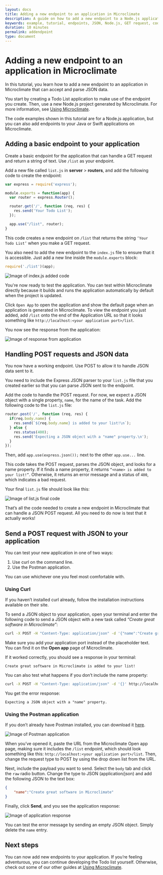 ```yaml
---
layout: docs
title: Adding a new endpoint to an application in Microclimate
description: A guide on how to add a new endpoint to a Node.js application in microclimate
keywords: example, tutorial, endpoints, JSON, Node.js, GET request, code, POST requests, Postman application, Todo list, error, add endpoint, parse JSON data, code examples, using Curl, using Postman application
duration: 10 minutes
permalink: addendpoint
type: document
---
```


# Adding a new endpoint to an application in Microclimate

In this tutorial, you learn how to add a new endpoint to an application in Microclimate that can accept and parse JSON data.

You start by creating a Todo List application to make use of the endpoint you create. Then, use a new Node.js project generated by Microclimate. For more information, see [Using Microclimate](usingmicroclimate).

The code examples shown in this tutorial are for a Node.js application, but you can also add endpoints to your Java or Swift applications on Microclimate.

## Adding a basic endpoint to your application

Create a basic endpoint for the application that can handle a GET request and return a string of text. Use `/list` as your endpoint.

Add a new file called `list.js` in **server** > **routers**, and add the following code to create the endpoint:

```javascript
var express = require('express');

module.exports = function(app) {
  var router = express.Router();

  router.get('/', function (req, res) {
    res.send('Your Todo List');
  });

  app.use("/list", router);
}
```

This code creates a new endpoint on `/list` that returns the string `‘Your Todo List’` when you make a GET request.

You also need to add the new endpoint to the `index.js` file to ensure that it is accessible. Just add a new line inside the `module.exports` block:

```javascript
require('./list')(app);
```

![Image of index.js added code](dist/images/tutorial-add-endpoint-1.png)


You're now ready to test the application. You can test within Microclimate directly because it builds and runs the application automatically by default when the project is updated.

Click `Open App` to open the application and show the default page when an application is generated in Microclimate. To view the endpoint you just added, add `/list` onto the end of the Application URL so that it looks something like `http://localhost:<your application port>/list`.

You now see the response from the application:

![Image of response from application](dist/images/tutorial-add-endpoint-2.png)

## Handling POST requests and JSON data

You now have a working endpoint. Use POST to allow it to handle JSON data sent to it.

You need to include the Express JSON parser to your `list.js` file that you created earlier so that you can parse JSON sent to the endpoint.

Add the code to handle the POST request. For now, we expect a JSON object with a single property, ``name``, for the name of the task. Add the following code to the `list.js` file:

```javascript
router.post('/', function (req, res) {
  if(req.body.name) {
    res.send(`${req.body.name} is added to your list!\n`);
  } else {
    res.status(400);
    res.send('Expecting a JSON object with a "name" property.\n');
  }
});
```
Then, add `app.use(express.json());` next to the other `app.use...` line.

This code takes the POST request, parses the JSON object, and looks for a name property. If it finds a name property, it returns `“<name> is added to your list!”`. Otherwise, it returns an error message and a status of `400`, which indicates a bad request.

Your final `list.js` file should look like this:

![Image of list.js final code](dist/images/tutorial-add-endpoint-3.png)

That’s all the code needed to create a new endpoint in Microclimate that can handle a JSON POST request. All you need to do now is test that it actually works!

## Send a POST request with JSON to your application

You can test your new application in one of two ways:

1.  Use curl on the command line.
2.  Use the Postman application.

You can use whichever one you feel most comfortable with.

### Using Curl

If you haven’t installed curl already, follow the installation instructions available on their site.

To send a JSON object to your application, open your terminal and enter the following code to send a JSON object with a new task called *“Create great software in Microclimate”*:

```bash
curl -X POST -H "Content-Type: application/json" -d '{"name":"Create great software in Microclimate"}' http://localhost:<your application port>/list
```

Make sure you add your application port instead of the placeholder text. You can find it on the **Open app** page of Microclimate.

If it worked correctly, you should see a response in your terminal:

```
Create great software in Microclimate is added to your list!
```
You can also test what happens if you don’t include the name property:

```bash
curl -X POST -H "Content-Type: application/json" -d '{}' http://localhost:<your application port>/list
```

You get the error response:

```
Expecting a JSON object with a "name" property.
```


### Using the Postman application
If you don’t already have Postman installed, you can download it [here](https://www.getpostman.com/apps).

![Image of Postman application](dist/images/tutorial-add-endpoint-4.png)

When you’ve opened it, paste the URL from the Microclimate Open app page, making sure it includes the `/list` endpoint, which should look something like this: `http://localhost:<your application port>/list`. Then, change the request type to POST by using the drop down list from the URL.

Next, include the payload you want to send. Select the `body` tab and click the `raw` radio button. Change the type to JSON (application/json) and add the following JSON to the text box:

```JSON
{
	"name":"Create great software in Microclimate"
}
```

Finally, click **Send**, and you see the application response:

![Image of application response](dist/images/tutorial-add-endpoint-5.png)

You can test the error message by sending an empty JSON object. Simply delete the ``name`` entry.

## Next steps

You can now add new endpoints to your application. If you’re feeling adventurous, you can continue developing the Todo list yourself. Otherwise, check out some of our other guides at [Using Microclimate](usingmicroclimate).
